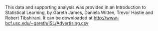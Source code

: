 This data and supporting analysis was provided in an Introduction to Statistical Learning,
by Gareth James, Daniela Witten, Trevor Hastie and Robert Tibshirani. It can be downloaded at
http://www-bcf.usc.edu/~gareth/ISL/Advertising.csv
